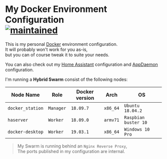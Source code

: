 # My Docker Environment Configuration</br>[![maintained]][0]

This is my personal [Docker][1] environment configuration.</br>
It will probably won't work for you as-is,</br>
but you can of course tweak it to suite your needs.


You can also check out my [Home Assistant][2] configuration and [AppDaemon][3] configuration.

I'm running a **Hybrid Swarm** consist of the following nodes:

| Node Name        | Role      | Docker version | Arch     | OS                    |
| ---------------- | --------- | -------------- | -------- | --------------------- |
| `docker_station` | `Manager` | `18.09.7`      | `x86_64` | `Ubuntu 18.04.2`      |
| `haserver`       | `Worker`  | `18.09.0`      | `armv71` | `Raspbian buster 10 ` |
| `docker-desktop` | `Worker`  | `19.03.1`      | `x86_64` | `Windows 10 Pro`      |

> My Swarm is running behind an `Nginx Reverse Proxy`,</br>
> The ports published in my configuration are internal.

<!-- real links -->
[0]: https://github.com/TomerFi/my_docker_environment_configuration
[1]: https://www.docker.com/
[2]: https://github.com/TomerFi/my_home_assistant_configuration
[3]: https://github.com/TomerFi/my_appdaemon_configuration

<!-- badge links -->
[maintained]: https://img.shields.io/badge/maintained%3F-yes-green.svg
